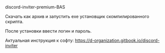 discord-inviter-premium-BAS

Скачать как архив и запустить exe установщик скомпилированного скрипта.

После установки ввести логин и пароль.

Актуальная инструкция к софту: https://d-organization.gitbook.io/discord-inviter

